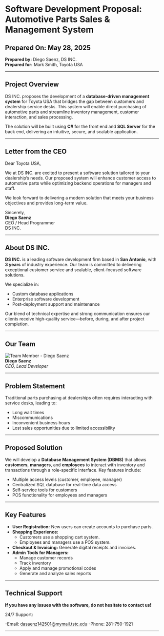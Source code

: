 # Software Development Proposal: Automotive Parts Sales & Management System

## Prepared On: May 28, 2025  
**Prepared by:** Diego Saenz, DS INC.  
**Prepared for:** Mark Smith, Toyota USA  

---

## Project Overview

DS INC. proposes the development of a **database-driven management system** for Toyota USA that bridges the gap between customers and dealership service desks. This system will enable direct purchasing of automotive parts and streamline inventory management, customer interaction, and sales processing.

The solution will be built using **C#** for the front end and **SQL Server** for the back end, delivering an intuitive, secure, and scalable application.

---

## Letter from the CEO

Dear Toyota USA,

We at DS INC. are excited to present a software solution tailored to your dealership’s needs. Our proposed system will enhance customer access to automotive parts while optimizing backend operations for managers and staff.

We look forward to delivering a modern solution that meets your business objectives and provides long-term value.

Sincerely,  
**Diego Saenz**  
CEO / Head Programmer  
DS INC.

---

## About DS INC.

**DS INC.** is a leading software development firm based in **San Antonio**, with **3 years** of industry experience. Our team is committed to delivering exceptional customer service and scalable, client-focused software solutions.

We specialize in:
- Custom database applications
- Enterprise software development
- Post-deployment support and maintenance

Our blend of technical expertise and strong communication ensures our clients receive high-quality service—before, during, and after project completion.

---

## Our Team

![Team Member - Diego Saenz](https://github.com/user-attachments/assets/aefa001d-9535-4043-bf35-f5d363318908)  
**Diego Saenz**  
*CEO, Lead Developer*

---

## Problem Statement

Traditional parts purchasing at dealerships often requires interacting with service desks, leading to:
- Long wait times  
- Miscommunications  
- Inconvenient business hours  
- Lost sales opportunities due to limited accessibility

---

## Proposed Solution

We will develop a **Database Management System (DBMS)** that allows **customers**, **managers**, and **employees** to interact with inventory and transactions through a role-specific interface. Key features include:

- Multiple access levels (customer, employee, manager)
- Centralized SQL database for real-time data access
- Self-service tools for customers
- POS functionality for employees and managers

---

## Key Features

- **User Registration:** New users can create accounts to purchase parts.
- **Shopping Experience:**
  - Customers use a shopping cart system.
  - Employees and managers use a POS system.
- **Checkout & Invoicing:** Generate digital receipts and invoices.
- **Admin Tools for Managers:**
  - Manage customer records  
  - Track inventory  
  - Apply and manage promotional codes  
  - Generate and analyze sales reports
 
---

## Technical Support

**If you have any issues with the software, do not hesitate to contact us!**

24/7 Support:

-Email: dasaenz142501@mymail.tstc.edu
-Phone: 281-750-1921

---

##
